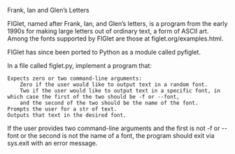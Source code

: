 Frank, Ian and Glen’s Letters

FIGlet, named after Frank, Ian, and Glen’s letters, is a program from the early 1990s for making large letters out of ordinary text, a form of ASCII art.
Among the fonts supported by FIGlet are those at figlet.org/examples.html.

FIGlet has since been ported to Python as a module called pyfiglet.

In a file called figlet.py, implement a program that:

    Expects zero or two command-line arguments:
        Zero if the user would like to output text in a random font.
        Two if the user would like to output text in a specific font, in which case the first of the two should be -f or --font, 
        and the second of the two should be the name of the font.
    Prompts the user for a str of text.
    Outputs that text in the desired font.

If the user provides two command-line arguments and the first is not -f or --font or the second is not the name of a font, 
the program should exit via sys.exit with an error message.
